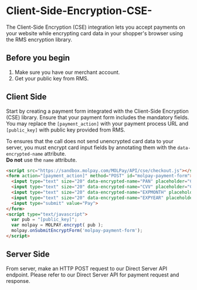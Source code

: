 
# Client-Side-Encryption-CSE-
The Client-Side Encryption (CSE) integration lets you accept payments on your website while encrypting card data in your shopper's browser using the RMS encryption library.

## Before you begin
1) Make sure you have our merchant account.
2) Get your public key from RMS.

## Client Side
Start by creating a payment form integrated with the Client-Side Encryption (CSE) library. Ensure that your payment form includes the mandatory fields. You may replace the `[payment_action]` with your payment process URL and `[public_key]` with public key provided from RMS.

To ensures that the call does not send unencrypted card data to your server, you must encrypt card input fields by annotating them with the `data-encrypted-name` attribute.  
**Do not** use the `name` attribute.

```html
<script src="https://sandbox.molpay.com/MOLPay/API/cse/checkout.js"></script>
<form action="[payment_action]" method="POST" id="molpay-payment-form">
  <input type="text" size="20" data-encrypted-name="PAN" placeholder="CC NUM" maxlength="16" required/>
  <input type="text" size="20" data-encrypted-name="CVV" placeholder="CVV" maxlength="3" required/>
  <input type="text" size="20" data-encrypted-name="EXPMONTH" placeholder="EXPMONTH [12]" maxlength="2" required/>
  <input type="text" size="20" data-encrypted-name="EXPYEAR" placeholder="EXPYEAR [2020]" min="4" maxlength="4" required/>
  <input type="submit" value="Pay">
</form>
<script type="text/javascript">
  var pub = "[public_key]";
  var molpay = MOLPAY.encrypt( pub );
  molpay.onSubmitEncryptForm('molpay-payment-form');
</script>
```        
## Server Side
From server, make an HTTP POST request to our Direct Server API endpoint. Please refer to our Direct Server API for payment request and response.
